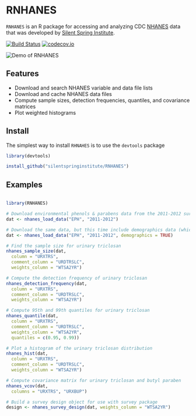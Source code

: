 # RNHANES
`RNHANES` is an R package for accessing and analyzing CDC [NHANES](http://www.cdc.gov/nchs/nhanes.htm) data that was developed by [Silent Spring Institute](http://silentspring.org).

[![Build Status](https://travis-ci.org/SilentSpringInstitute/RNHANES.svg?branch=master)](https://travis-ci.org/SilentSpringInstitute/RNHANES)
[![codecov.io](https://codecov.io/github/SilentSpringInstitute/RNHANES/coverage.svg?branch=master)](https://codecov.io/github/SilentSpringInstitute/RNHANES?branch=master)

![Demo of RNHANES](http://i.imgur.com/TCYW4qR.gif)

## Features

- Download and search NHANES variable and data file lists
- Download and cache NHANES data files
- Compute sample sizes, detection frequencies, quantiles, and covariance matrices
- Plot weighted histograms

## Install

The simplest way to install `RHNAHES` is to use the `devtools` package

```R
library(devtools)

install_github("silentspringinstitute/RNHANES")
```

## Examples

```R

library(RNHANES)

# Download environmental phenols & parabens data from the 2011-2012 survey cycle
dat <- nhanes_load_data("EPH", "2011-2012")

# Download the same data, but this time include demographics data (which includes sample weights)
dat <- nhanes_load_data("EPH", "2011-2012", demographics = TRUE)

# Find the sample size for urinary triclosan
nhanes_sample_size(dat,
  column = "URXTRS",
  comment_column = "URDTRSLC",
  weights_column = "WTSA2YR")

# Compute the detection frequency of urinary triclosan
nhanes_detection_frequency(dat,
  column = "URXTRS",
  comment_column = "URDTRSLC",
  weights_column = "WTSA2YR")

# Compute 95th and 99th quantiles for urinary triclosan
nhanes_quantile(dat,
  column = "URXTRS",
  comment_column = "URDTRSLC",
  weights_column = "WTSA2YR",
  quantiles = c(0.95, 0.99))

# Plot a histogram of the urinary triclosan distribution
nhanes_hist(dat,
  column = "URXTRS",
  comment_column = "URDTRSLC",
  weights_column = "WTSA2YR")

# Compute covariance matrix for urinary triclosan and butyl paraben
nhanes_vcov(dat,
  columns = "URXTRS", "URXBUP")

# Build a survey design object for use with survey package
design <- nhanes_survey_design(dat, weights_column = "WTSA2YR")

```

